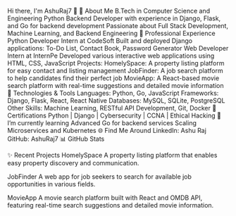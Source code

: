 Hi there, I'm AshuRaj7 👋
🚀 About Me
B.Tech in Computer Science and Engineering
Python Backend Developer with experience in Django, Flask, and Go for backend development
Passionate about Full Stack Development, Machine Learning, and Backend Engineering
💼 Professional Experience
Python Developer Intern at CodeSoft
Built and deployed Django applications: To-Do List, Contact Book, Password Generator
Web Developer Intern at InternPe
Developed various interactive web applications using HTML, CSS, JavaScript
Projects:
HomelySpace: A property listing platform for easy contact and listing management
JobFinder: A job search platform to help candidates find their perfect job
MovieApp: A React-based movie search platform with real-time suggestions and detailed movie information
🔧 Technologies & Tools
Languages: Python, Go, JavaScript
Frameworks: Django, Flask, React, React Native
Databases: MySQL, SQLite, PostgreSQL
Other Skills: Machine Learning, RESTful API Development, Git, Docker
📜 Certifications
Python | Django | Cybersecurity | CCNA | Ethical Hacking
🌱 I’m currently learning
Advanced Go for backend services
Scaling Microservices and Kubernetes
🌐 Find Me Around
LinkedIn: Ashu Raj
GitHub: AshuRaj7
📊 GitHub Stats


✨ Recent Projects
HomelySpace
A property listing platform that enables easy property discovery and communication.

JobFinder
A web app for job seekers to search for available job opportunities in various fields.

MovieApp
A movie search platform built with React and OMDB API, featuring real-time search suggestions and detailed movie information.
